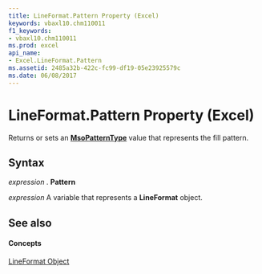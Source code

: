 ```yaml
---
title: LineFormat.Pattern Property (Excel)
keywords: vbaxl10.chm110011
f1_keywords:
- vbaxl10.chm110011
ms.prod: excel
api_name:
- Excel.LineFormat.Pattern
ms.assetid: 2485a32b-422c-fc99-df19-05e23925579c
ms.date: 06/08/2017
---
```



# LineFormat.Pattern Property (Excel)

Returns or sets an  **[MsoPatternType](Excel.LineFormat.Pattern.md)** value that represents the fill pattern.


## Syntax

 _expression_ . **Pattern**

 _expression_ A variable that represents a **LineFormat** object.


## See also


#### Concepts


[LineFormat Object](Excel.LineFormat.md)

